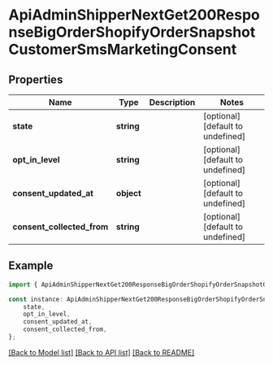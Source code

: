 # ApiAdminShipperNextGet200ResponseBigOrderShopifyOrderSnapshotCustomerSmsMarketingConsent


## Properties

Name | Type | Description | Notes
------------ | ------------- | ------------- | -------------
**state** | **string** |  | [optional] [default to undefined]
**opt_in_level** | **string** |  | [optional] [default to undefined]
**consent_updated_at** | **object** |  | [optional] [default to undefined]
**consent_collected_from** | **string** |  | [optional] [default to undefined]

## Example

```typescript
import { ApiAdminShipperNextGet200ResponseBigOrderShopifyOrderSnapshotCustomerSmsMarketingConsent } from '@heavygee/arda-api-sdk';

const instance: ApiAdminShipperNextGet200ResponseBigOrderShopifyOrderSnapshotCustomerSmsMarketingConsent = {
    state,
    opt_in_level,
    consent_updated_at,
    consent_collected_from,
};
```

[[Back to Model list]](../README.md#documentation-for-models) [[Back to API list]](../README.md#documentation-for-api-endpoints) [[Back to README]](../README.md)
